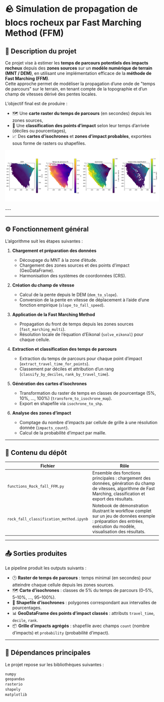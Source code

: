 # 🪨 Simulation de propagation de blocs rocheux par Fast Marching Method (FFM)

## 📘 Description du projet

Ce projet vise à estimer les **temps de parcours potentiels des impacts rocheux** depuis des **zones sources** sur un **modèle numérique de terrain (MNT / DEM)**, en utilisant une implémentation efficace de la **méthode de Fast Marching (FFM)**.  
Cette approche permet de modéliser la propagation d’une onde de "temps de parcours" sur le terrain, en tenant compte de la topographie et d’un champ de vitesses dérivé des pentes locales.

L’objectif final est de produire :

- 🗺️ Une **carte raster du temps de parcours** (en secondes) depuis les zones sources,  
- 🧩 Une **classification des points d’impact** selon leur temps d’arrivée (déciles ou pourcentages),  
- 📈 Des **cartes d’isochrones** et **zones d’impact probables**, exportées sous forme de rasters ou shapefiles.


<p align="center">
  <img src="images/summary_results.png" alt="Summary of the rock fall FFM classification method" width="600"/>
</p>---


---

## ⚙️ Fonctionnement général

L’algorithme suit les étapes suivantes :

1. **Chargement et préparation des données**  
   - Découpage du MNT à la zone d’étude.  
   - Chargement des zones sources et des points d’impact (GeoDataFrame).  
   - Harmonisation des systèmes de coordonnées (CRS).

2. **Création du champ de vitesse**  
   - Calcul de la pente depuis le DEM (`dem_to_slope`).  
   - Conversion de la pente en vitesse de déplacement à l’aide d’une fonction empirique (`slope_to_fall_speed`).

3. **Application de la Fast Marching Method**  
   - Propagation du front de temps depuis les zones sources (`fast_marching_multi`).  
   - Résolution locale de l’équation d’Eikonal (`solve_eikonal`) pour chaque cellule.

4. **Extraction et classification des temps de parcours**  
   - Extraction du temps de parcours pour chaque point d’impact (`extract_travel_time_for_points`).  
   - Classement par déciles et attribution d’un rang (`classify_by_deciles`, `rank_by_travel_time`).

5. **Génération des cartes d’isochrones**  
   - Transformation du raster de temps en classes de pourcentage (5%, 10%, …, 100%) (`transform_to_isochrone_map`).  
   - Export en shapefile via `isochrone_to_shp`.

6. **Analyse des zones d’impact**  
   - Comptage du nombre d’impacts par cellule de grille à une résolution donnée (`impacts_count`).  
   - Calcul de la probabilité d’impact par maille.

---

## 🧠 Contenu du dépôt

| Fichier | Rôle |
|----------|------|
| `functions_Rock_fall_FFM.py` | Ensemble des fonctions principales : chargement des données, génération du champ de vitesses, algorithme de Fast Marching, classification et export des résultats. |
| `rock_fall_classification_method.ipynb` | Notebook de démonstration illustrant le workflow complet sur un jeu de données exemple : préparation des entrées, exécution du modèle, visualisation des résultats. |

---

## 📤 Sorties produites

Le pipeline produit les outputs suivants :

- 🕒 **Raster de temps de parcours** : temps minimal (en secondes) pour atteindre chaque cellule depuis les zones sources.  
- 🗺️ **Carte d’isochrones** : classes de 5% du temps de parcours (0–5%, 5–10%, …, 95–100%).  
- 📁 **Shapefile d’isochrones** : polygones correspondant aux intervalles de pourcentages.  
- 📊 **GeoDataFrame des points d’impact classés** : attributs `travel_time`, `decile`, `rank`.  
- 📦 **Grille d’impacts agrégés** : shapefile avec champs `count` (nombre d’impacts) et `probability` (probabilité d’impact).

---

## 🧩 Dépendances principales

Le projet repose sur les bibliothèques suivantes :

```bash
numpy
geopandas
rasterio
shapely
matplotlib
